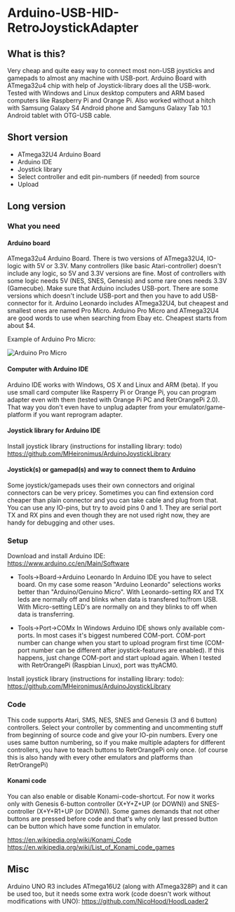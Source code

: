 # Arduino-USB-HID-RetroJoystickAdapter
## What is this?
Very cheap and quite easy way to connect most non-USB joysticks and gamepads to almost any machine with USB-port. Arduino Board with ATmega32u4 chip with help of Joystick-library does all the USB-work.
Tested with Windows and Linux desktop computers and ARM based computers like Raspberry Pi and Orange Pi. Also worked without a hitch with Samsung Galaxy S4 Android phone and Samguns Galaxy Tab 10.1 Android tablet with OTG-USB cable.

## Short version
- ATmega32U4 Arduino Board
- Arduino IDE
- Joystick library
- Select controller and edit pin-numbers (if needed) from source
- Upload

## Long version
### What you need

#### Arduino board
ATmega32u4 Arduino Board. There is two versions of ATmega32U4, IO-logic with 5V or 3.3V. Many controllers (like basic Atari-controller) doesn't include any logic, so 5V and 3.3V versions are fine. Most of controllers with some logic needs 5V (NES, SNES, Genesis) and some rare ones needs 3.3V (Gamecube). Make sure that Arduino includes USB-port. There are some versions which doesn't include USB-port and then you have to add USB-connector for it. Arduino Leonardo includes ATmega32U4, but cheapest and smallest ones are named Pro Micro. Arduino Pro Micro and ATmega32U4 are good words to use when searching from Ebay etc. Cheapest starts from about $4.

Example of Arduino Pro Micro:

![Arduino Pro Micro](https://github.com/mcgurk/Arduino-USB-HID-RetroJoystickAdapter/raw/master/Arduino_ProMicro.jpg)


#### Computer with Arduino IDE
Arduino IDE works with Windows, OS X and Linux and ARM (beta). If you use small card computer like Rasperry Pi or Orange Pi, you can program adapter even with them (tested with Orange Pi PC and RetrOrangePi 2.0). That way you don't even have to unplug adapter from your emulator/game-platform if you want reprogram adapter.

#### Joystick library for Arduino IDE
Install joystick library (instructions for installing library: todo)
https://github.com/MHeironimus/ArduinoJoystickLibrary

#### Joystick(s) or gamepad(s) and way to connect them to Arduino
Some joystick/gamepads uses their own connectors and original connectors can be very pricey. Sometimes you can find extension cord cheaper than plain connector and you can take cable and plug from that.
You can use any IO-pins, but try to avoid pins 0 and 1. They are serial port TX and RX pins and even though they are not used right now, they are handy for debugging and other uses.

### Setup

Download and install Arduino IDE:
https://www.arduino.cc/en/Main/Software

- Tools->Board->Arduino Leonardo
In Arduino IDE you have to select board. On my case some reason "Arduino Leonardo" selections works better than "Arduino/Genuino Micro". With Leonardo-setting RX and TX leds are normally off and blinks when data is transfered to/from USB. With Micro-setting LED's are normally on and they blinks to off when data is transferring.

- Tools->Port->COMx
In Windows Arduino IDE shows only available com-ports. In most cases it's biggest numbered COM-port. COM-port number can change when you start to upload program first time (COM-port number can be different after joystick-features are enabled). If this happens, just change COM-port and start upload again. When I tested with RetrOrangePi (Raspbian Linux), port was ttyACM0.

Install joystick library (instructions for installing library: todo):
https://github.com/MHeironimus/ArduinoJoystickLibrary

### Code
This code supports Atari, SMS, NES, SNES and Genesis (3 and 6 button) controllers. Select your controller by commenting and uncommenting stuff from beginning of source code and give your IO-pin numbers.
Every one uses same button numbering, so if you make multiple adapters for different controllers, you have to teach buttons to RetrOrangePi only once. (of course this is also handy with every other emulators and platforms than RetrOrangePi)


#### Konami code
You can also enable or disable Konami-code-shortcut. For now it works only with Genesis 6-button controller (X+Y+Z+UP (or DOWN)) and SNES-controller (X+Y+R1+UP (or DOWN)). Some games demands that not other buttons are pressed before code and that's why only last pressed button can be button which have some function in emulator.

https://en.wikipedia.org/wiki/Konami_Code
https://en.wikipedia.org/wiki/List_of_Konami_code_games

## Misc
Arduino UNO R3 includes ATmega16U2 (along with ATmega328P) and it can be used too, but it needs some extra work (code doesn't work without modifications with UNO):
https://github.com/NicoHood/HoodLoader2
